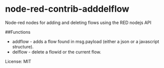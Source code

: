 # node-red-contrib-adddelflow
Node-red nodes for adding and deleting flows using the RED nodejs API

##Functions
* addflow - adds a flow found in msg.payload (either a json or a javascript structure).
* delflow - delete a flowid or the current flow.

License: MIT
